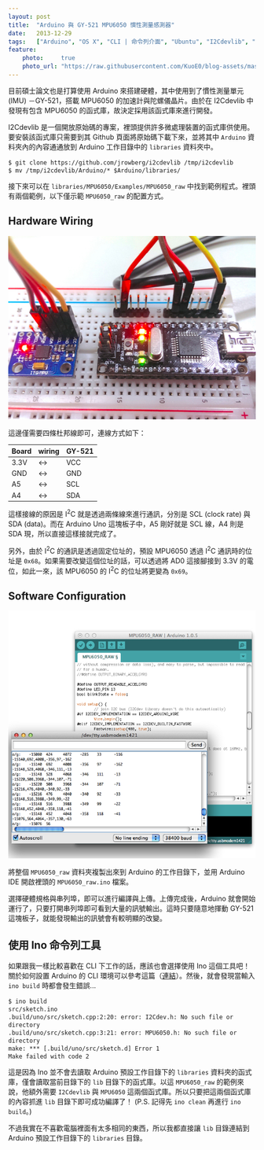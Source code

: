 ```yaml
---
layout: post
title:  "Arduino 與 GY-521 MPU6050 慣性測量感測器"
date:   2013-12-29
tags:   ["Arduino", "OS X", "CLI | 命令列介面", "Ubuntu", "I2Cdevlib", "accelerometer | 加速計", "gyroscope | 陀螺儀", "MPU6050", "IMU | 慣性測量單元"]
feature:
    photo:     true
    photo_url: "https://raw.githubusercontent.com/KuoE0/blog-assets/master/feature-photos/2013-12-29-arduino-with-gy-521-mpu6505-imu-sensor.jpg"
---
```


目前碩士論文也是打算使用 Arduino 來搭建硬體，其中使用到了慣性測量單元 (IMU) －GY-521，搭載 MPU6050 的加速計與陀螺儀晶片。由於在 I2Cdevlib 中發現有包含 MPU6050 的函式庫，故決定採用該函式庫來進行開發。

I2Cdevlib 是一個開放原始碼的專案，裡頭提供許多微處理裝置的函式庫供使用。要安裝該函式庫只需要到其 Github 頁面將原始碼下載下來，並將其中 `Arduino` 資料夾內的內容通通放到 Arduino 工作目錄中的 `libraries` 資料夾中。

```
$ git clone https://github.com/jrowberg/i2cdevlib /tmp/i2cdevlib
$ mv /tmp/i2cdevlib/Arduino/* $Arduino/libraries/
```

接下來可以在 `libraries/MPU6050/Examples/MPU6050_raw` 中找到範例程式。裡頭有兩個範例，以下僅示範 `MPU6050_raw` 的配置方式。

## Hardware Wiring

![實際接線圖](https://raw.githubusercontent.com/KuoE0/blog-assets/master/content-photos/2013-12-29-arduino-with-gy-521-mpu6505-imu-sensor-1.jpg)

這邊僅需要四條杜邦線即可，連線方式如下：

Board | wiring | GY-521
----- | ------ |------
3.3V  |   ↔︎   | VCC
GND   |   ↔︎   | GND
A5    |   ↔︎   | SCL
A4    |   ↔︎   | SDA

這樣接線的原因是 I<sup>2</sup>C 就是透過兩條線來進行通訊，分別是 SCL (clock rate) 與 SDA (data)。而在 Arduino Uno 這塊板子中，A5 剛好就是 SCL 線，A4 則是 SDA 現，所以直接這樣接就完成了。

另外，由於 I<sup>2</sup>C 的通訊是透過固定位址的，預設 MPU6050 透過 I<sup>2</sup>C 通訊時的位址是 `0x68`。如果需要改變這個位址的話，可以透過將 AD0 這接腳接到 3.3V 的電位，如此一來，該 MPU6050 的 I<sup>2</sup>C 的位址將更變為 `0x69`。

## Software Configuration

![Arduino IDE and Serial Output](https://raw.githubusercontent.com/KuoE0/blog-assets/master/content-photos/2013-12-29-arduino-with-gy-521-mpu6505-imu-sensor-2.jpg)

將整個 `MPU6050_raw` 資料夾複製出來到 Arduino 的工作目錄下，並用 Arduino IDE 開啟裡頭的 `MPU6050_raw.ino` 檔案。

選擇硬體規格與串列埠，即可以進行編譯與上傳。上傳完成後，Arduino 就會開始運行了，只要打開串列埠即可看到大量的訊號輸出。這時只要隨意地揮動 GY-521 這塊板子，就能發現輸出的訊號會有較明顯的改變。

## 使用 Ino 命令列工具

如果跟我一樣比較喜歡在 CLI 下工作的話，應該也會選擇使用 Ino 這個工具吧！關於如何設置 Arduino 的 CLI 環境可以參考這篇（[連結](http://blog.kuoe0.tw/posts/2013/11/22/arduino-cli-on-os-x)）。然後，就會發現當輸入 `ino build` 時都會發生錯誤...

```
$ ino build
src/sketch.ino
.build/uno/src/sketch.cpp:2:20: error: I2Cdev.h: No such file or directory
.build/uno/src/sketch.cpp:3:21: error: MPU6050.h: No such file or directory
make: *** [.build/uno/src/sketch.d] Error 1
Make failed with code 2
```

這是因為 Ino 並不會去讀取 Arduino 預設工作目錄下的 `libraries` 資料夾的函式庫，僅會讀取當前目錄下的 `lib` 目錄下的函式庫。以這 `MPU6050_raw` 的範例來說，他額外需要 `I2Cdevlib` 與 `MPU6050` 這兩個函式庫。所以只要把這兩個函式庫的內容抓進 `lib` 目錄下即可成功編譯了！ (P.S. 記得先 `ino clean` 再進行 `ino build`。)

不過我實在不喜歡電腦裡面有太多相同的東西，所以我都直接讓 `lib` 目錄連結到 Arduino 預設工作目錄下的 `libraries` 目錄。
